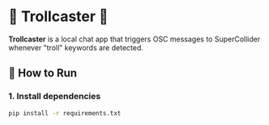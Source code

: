 # 🧌 Trollcaster 📡

**Trollcaster** is a local chat app that triggers OSC messages to SuperCollider whenever "troll" keywords are detected.

## 🚀 How to Run

### 1. Install dependencies

```bash
pip install -r requirements.txt
